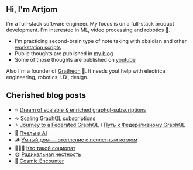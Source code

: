 ## Hi, I'm Artjom 

I'm a full-stack software engineer. My focus is on a full-stack product development.
I'm interested in ML, video processing and robotics 🤖. 

- I'm practicing second-brain type of note taking with obsidian and other [workstation scripts](https://github.com/tot-ra/workstation)
- Public thoughts are published in [my blog](https://kurapov.ee/)
- Some of those thoughts are published on [youtube](https://www.youtube.com/user/artkurapov)

Also I'm a founder of [Gratheon](https://gratheon.com) 🐝.
It needs yout help with electrical engineering, robotics, UX, design.

## Cherished blog posts
- ⭐️ [Dream of scalable & enriched graphql-subscriptions](Dream%20of%20scalable%20&%20enriched%20graphql-subscriptions.md)
- ∿ [Scaling GraphQL subscriptions](доклады/Scaling%20GraphQL%20subscriptions.md)
- ⭐️ [Journey to a Federated GraphQL](Journey%20to%20a%20Federated%20GraphQL.md) / [Путь к Федеративному GraphQL](tech/backend/Путь%20к%20Федеративному%20GraphQL.md)
- 🐝 [Пчелы и AI](доклады/Пчелы%20и%20AI.md)
- 🪵 [Умный дом — отопление с пеллетным котлом](tech/devices/Умный%20дом%20—%20отопление%20с%20пеллетным%20котлом.md)
- 🧛🏻‍♀️ [Кто такой социопат](psychology/Кто%20такой%20социопат.md)
- 🌞 [Радикальная честность](psychology/Радикальная%20честность.md)
- 👾 [Cosmic Encounter](gaming/board-games/Cosmic%20Encounter.md)